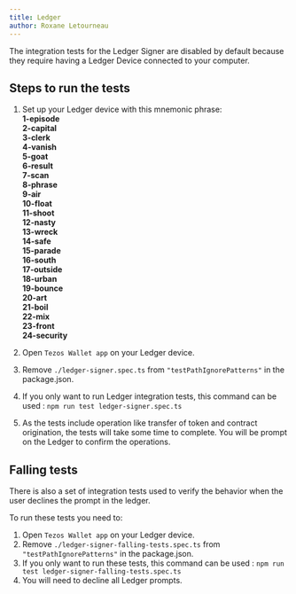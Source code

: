 ```yaml
---
title: Ledger
author: Roxane Letourneau
---
```


The integration tests for the Ledger Signer are disabled by default because they require having a Ledger Device connected to your computer.

## Steps to run the tests

1. Set up your Ledger device with this mnemonic phrase:  
**1-episode  
2-capital  
3-clerk  
4-vanish  
5-goat  
6-result  
7-scan  
8-phrase  
9-air  
10-float  
11-shoot  
12-nasty  
13-wreck  
14-safe  
15-parade  
16-south  
17-outside  
18-urban  
19-bounce  
20-art  
21-boil  
22-mix  
23-front  
24-security**

2. Open `Tezos Wallet app` on your Ledger device.
3. Remove `./ledger-signer.spec.ts` from `"testPathIgnorePatterns"` in the package.json.
4. If you only want to run Ledger integration tests, this command can be used : `npm run test ledger-signer.spec.ts`
5. As the tests include operation like transfer of token and contract origination, the tests will take some time to complete. You will be prompt on the Ledger to confirm the operations.

## Falling tests

There is also a set of integration tests used to verify the behavior when the user declines the prompt in the ledger.

To run these tests you need to:

1. Open `Tezos Wallet app` on your Ledger device.
2. Remove `./ledger-signer-falling-tests.spec.ts` from `"testPathIgnorePatterns"` in the package.json.
3. If you only want to run these tests, this command can be used : `npm run test ledger-signer-falling-tests.spec.ts`
4. You will need to decline all Ledger prompts.